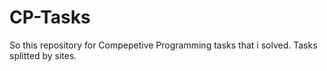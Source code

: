# CP-Tasks
So this repository for Compepetive Programming tasks that i solved. 
Tasks splitted by sites.
